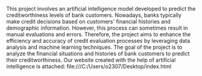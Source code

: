 This project involves an artificial intelligence model developed to predict the creditworthiness levels of bank customers. Nowadays, banks typically make credit decisions based on customers' financial histories and demographic information. However, this process can sometimes result in manual evaluations and errors. Therefore, the project aims to enhance the efficiency and accuracy of credit evaluation processes by leveraging data analysis and machine learning techniques.
The goal of the project is to analyze the financial situations and histories of bank customers to predict their creditworthiness.
Our website created with the help of artificial intelligence is attached:
file:///C:/Users/o2307/Desktop/index.html
